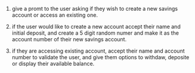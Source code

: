 1. give a promt to the user asking if they wish to create a new savings account or access an existing one.

2. if the user would like to create a new account accept their name and initial deposit, and create a 5 digit random numer and make it as the account number of their new savings account.

3. if they are accessing existing account, accept their name and account number to validate the user, and give them options to withdaw, deposite or display their available balance.
